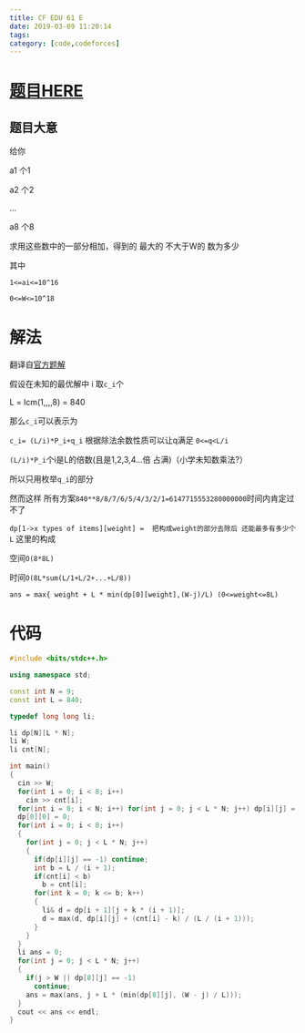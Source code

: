 ```yaml
---
title: CF EDU 61 E
date: 2019-03-09 11:20:14
tags: 
category: [code,codeforces]
---
```


# [题目HERE](https://codeforces.com/contest/1132/problem/E)

## 题目大意

给你

a1 个1

a2 个2

...

a8 个8

求用这些数中的一部分相加，得到的 最大的 不大于W的 数为多少

其中

`1<=ai<=10^16`

`0<=W<=10^18`


# 解法

翻译自[官方题解](https://codeforces.com/blog/entry/65752)

假设在未知的最优解中 i 取`c_i`个

L = lcm(1,,,,8) = 840

那么`c_i`可以表示为

`c_i= (L/i)*P_i+q_i` 根据除法余数性质可以让q满足 `0<=q<L/i`

`(L/i)*P_i`个i是L的倍数(且是1,2,3,4...倍 占满)（小学未知数乘法?）

所以只用枚举`q_i`的部分

然而这样 所有方案`840**8/8/7/6/5/4/3/2/1=6147715553280000000`时间内肯定过不了

`dp[1->x types of items][weight] =  把构成weight的部分去除后 还能最多有多少个L` 这里的构成


空间`O(8*8L)`

时间`O(8L*sum(L/1+L/2+...+L/8))`

`ans = max{ weight + L * min(dp[0][weight],(W-j)/L) (0<=weight<=8L)`

# 代码

```c++
#include <bits/stdc++.h>

using namespace std;

const int N = 9;
const int L = 840;

typedef long long li;

li dp[N][L * N];
li W;
li cnt[N];

int main()
{
  cin >> W;
  for(int i = 0; i < 8; i++)
    cin >> cnt[i];
  for(int i = 0; i < N; i++) for(int j = 0; j < L * N; j++) dp[i][j] = -1;
  dp[0][0] = 0;
  for(int i = 0; i < 8; i++)
  {
    for(int j = 0; j < L * N; j++)
    {
      if(dp[i][j] == -1) continue;
      int b = L / (i + 1);
      if(cnt[i] < b)
        b = cnt[i];
      for(int k = 0; k <= b; k++)
      {
        li& d = dp[i + 1][j + k * (i + 1)];
        d = max(d, dp[i][j] + (cnt[i] - k) / (L / (i + 1)));
      }
    }
  }
  li ans = 0;
  for(int j = 0; j < L * N; j++)
  {
    if(j > W || dp[8][j] == -1)
      continue;
    ans = max(ans, j + L * (min(dp[8][j], (W - j) / L)));
  }
  cout << ans << endl;
}
```
